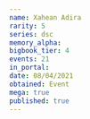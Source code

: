 ```yaml
---
name: Xahean Adira
rarity: 5
series: dsc
memory_alpha:
bigbook_tier: 4
events: 21
in_portal:
date: 08/04/2021
obtained: Event
mega: true
published: true
---
```



